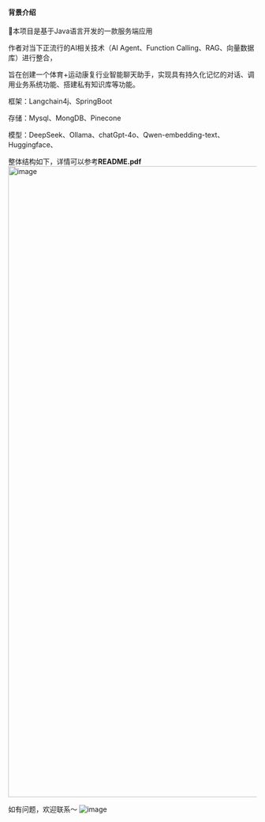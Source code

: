 #### 背景介绍
🤖️本项目是基于Java语言开发的一款服务端应用

作者对当下正流行的AI相关技术（AI Agent、Function Calling、RAG、向量数据库）进行整合，

旨在创建一个体育+运动康复行业智能聊天助手，实现具有持久化记忆的对话、调用业务系统功能、搭建私有知识库等功能。

框架：Langchain4j、SpringBoot

存储：Mysql、MongDB、Pinecone

模型：DeepSeek、Ollama、chatGpt-4o、Qwen-embedding-text、Huggingface、

整体结构如下，详情可以参考**README.pdf**
<img width="1276" alt="image" src="https://github.com/user-attachments/assets/217df64c-781b-421a-a684-8c0c7df54413" />

如有问题，欢迎联系～
![image](https://github.com/user-attachments/assets/58d5a9c8-d1c9-4f4b-ace1-a44264e50c46)




